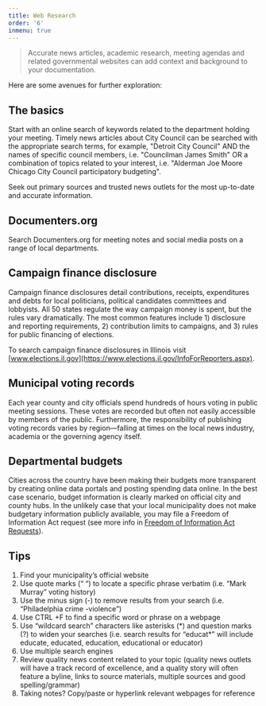 ```yaml
---
title: Web Research
order: '6'
inmenu: true
---
```

> Accurate news articles, academic research, meeting agendas and related governmental websites can add context and background to your documentation.

Here are some avenues for further exploration:

## The basics

Start with an online search of keywords related to the department holding your meeting. Timely news articles about City Council can be searched with the appropriate search terms, for example, "Detroit City Council" AND the names of specific council members, i.e. "Councilman James Smith" OR a combination of topics related to your interest, i.e. "Alderman Joe Moore Chicago City Council participatory budgeting".

Seek out primary sources and trusted news outlets for the most up-to-date and accurate information.

## Documenters.org

Search Documenters.org for meeting notes and social media posts on a range of local departments.

## Campaign finance disclosure

Campaign finance disclosures detail contributions, receipts, expenditures and debts for local politicians, political candidates committees and lobbyists. All 50 states regulate the way campaign money is spent, but the rules vary dramatically. The most common features include 1) disclosure and reporting requirements, 2) contribution limits to campaigns, and 3) rules for public financing of elections.

To search campaign finance disclosures in Illinois visit [www.elections.il.gov](https://www.elections.il.gov/InfoForReporters.aspx).

## Municipal voting records

Each year county and city officials spend hundreds of hours voting in public meeting sessions. These votes are recorded but often not easily accessible by members of the public. Furthermore, the responsibility of publishing voting records varies by region—falling at times on the local news industry, academia or the governing agency itself.

## Departmental budgets

Cities across the country have been making their budgets more transparent by creating online data portals and posting spending data online. In the best case scenario, budget information is clearly marked on official city and county hubs. In the unlikely case that your local municipality does not make budgetary information publicly available, you may file a Freedom of Information Act request (see more info in [Freedom of Information Act Requests](/resources/freedom-of-information-act-requests/)).

## Tips

1. Find your municipality’s official website
2. Use quote marks (“ “) to locate a specific phrase verbatim (i.e. “Mark Murray” voting history)
3. Use the minus sign (-) to remove results from your search (i.e. “Philadelphia crime -violence”)
4. Use CTRL +F to find a specific word or phrase on a webpage
5. Use “wildcard search” characters like asterisks (\*) and question marks (?) to widen your searches (i.e. search results for “educat\*” will include educate, educated, education, educational or educator)
6. Use multiple search engines
7. Review quality news content related to your topic (quality news outlets will have a track record of excellence, and a quality story will often feature a byline, links to source materials, multiple sources and good spelling/grammar)
8. Taking notes? Copy/paste or hyperlink relevant webpages for reference

